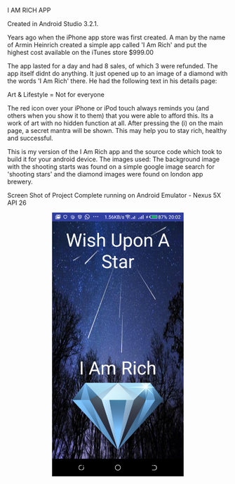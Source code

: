 I AM RICH APP

Created in Android Studio 3.2.1.

Years ago when the iPhone app store was first created. A man by the name of Armin Heinrich created a simple app called 'I Am Rich' and put the highest cost available on the iTunes store $999.00

The app lasted for a day and had 8 sales, of which 3 were refunded. The app itself didnt do anything. It just opened up to an image of a diamond with the words 'I Am Rich' there. He had the following text in his details page:

Art & Lifestyle = Not for everyone

The red icon over your iPhone or iPod touch always reminds you (and others when you show it to them) that you were able to afford this. Its a work of art with no hidden function at all. After pressing the (i) on the main page, a secret mantra will be shown. This may help you to stay rich, healthy and successful.

This is my version of the I Am Rich app and the source code which took to build it for your android device. The images used: The background image with the shooting starts was found on a simple google image search for 'shooting stars' and the diamond images were found on london app brewery.

Screen Shot of Project Complete running on Android Emulator - Nexus 5X API 26

<p align="center">
  <img src="https://github.com/kelvinator07/I-Am-Rich/blob/master/Screenshot_20181023-200235.png" width="300" />
</p>
